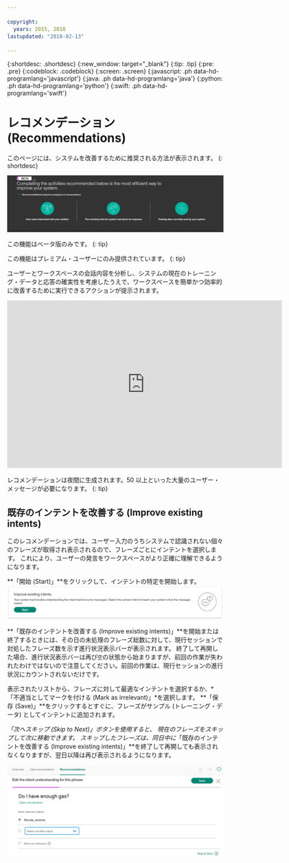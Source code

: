 ```yaml
---

copyright:
  years: 2015, 2018
lastupdated: "2018-02-13"

---
```


{:shortdesc: .shortdesc}
{:new_window: target="_blank"}
{:tip: .tip}
{:pre: .pre}
{:codeblock: .codeblock}
{:screen: .screen}
{:javascript: .ph data-hd-programlang='javascript'}
{:java: .ph data-hd-programlang='java'}
{:python: .ph data-hd-programlang='python'}
{:swift: .ph data-hd-programlang='swift'}

# レコメンデーション (Recommendations)
このページには、システムを改善するために推奨される方法が表示されます。
{: shortdesc}

![「レコメンデーション (Recommendations)」タブ](images/RecommendTop.png)

この機能はベータ版のみです。
{: tip}

この機能はプレミアム・ユーザーにのみ提供されています。
{: tip}

ユーザーとワークスペースの会話内容を分析し、システムの現在のトレーニング・データと応答の確実性を考慮したうえで、ワークスペースを簡単かつ効率的に改善するために実行できるアクションが提示されます。

<iframe class="embed-responsive-item" id="youtubeplayer" type="text/html" width="640" height="390" src="https://www.youtube.com/embed/scMu66AvZtY" frameborder="0" webkitallowfullscreen mozallowfullscreen allowfullscreen> </iframe>

レコメンデーションは夜間に生成されます。50 以上といった大量のユーザー・メッセージが必要になります。
{: tip}

## 既存のインテントを改善する (Improve existing intents)
このレコメンデーションでは、ユーザー入力のうちシステムで認識されない個々のフレーズが取得され表示されるので、フレーズごとにインテントを選択します。 これにより、ユーザーの発言をワークスペースがより正確に理解できるようになります。

**「開始 (Start)」**をクリックして、インテントの特定を開始します。
![「既存のインテントを改善する (Improve existing intents)」ページ](images/rec_improve_intent.png)

**「既存のインテントを改善する (Improve existing intents)」**を開始または終了するときには、その日の未処理のフレーズ総数に対して、現行セッションで対処したフレーズ数を示す進行状況表示バーが表示されます。 終了して再開した場合、進行状況表示バーは再び`空`の状態から始まりますが、前回の作業が失われたわけではないので注意してください。前回の作業は、現行セッションの進行状況にカウントされないだけです。

表示されたリストから、フレーズに対して最適なインテントを選択するか、*「不適当としてマークを付ける (Mark as irrelevant)」*を選択します。 **「保存 (Save)」**をクリックするとすぐに、フレーズがサンプル (トレーニング・データ) としてインテントに追加されます。

*「次へスキップ (Skip to Next)」*ボタンを使用すると、 現在のフレーズをスキップして次に移動できます。 スキップしたフレーズは、同日中に**「既存のインテントを改善する (Improve existing intents)」**を終了して再開しても表示されなくなりますが、翌日以降は再び表示されるようになります。

![「既存のインテントを改善する (Improve existing intents)」の編集ページ](images/rec_improve_intent2.png)
